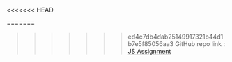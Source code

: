 <<<<<<< HEAD

=======

>>>>>>> ed4c7db4dab25149917321b44d1b7e5f85056aa3
GitHub repo link : [JS Assignment](https://github.com/snehalgadge/FSJS-2.0/tree/main/03_JS_assignment/01_QnA "Repo Link")